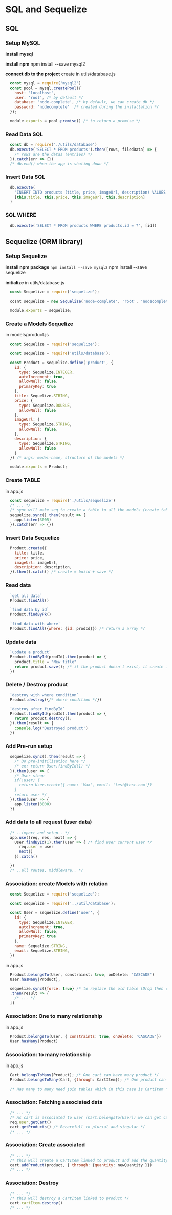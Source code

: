 # SQL and Sequelize

## SQL

### Setup MySQL

**install mysql**

**install npm**
npm install --save mysql2

**connect db to the project**
create in utils/database.js
```js
  const mysql = require('mysql2')
  const pool = mysql.createPool({
    host: 'localhost',
    user: 'rool', /* by default */
    database: 'node-complete', /* by default, we can create db */
    password: 'nodecomplete'  /* created during the installation */
  });

  module.exports = pool.promise() /* to return a promise */
```

### Read Data SQL
```js
  const db = require('./utils/database')
  db.execute('SELECT * FROM products').then([rows, filedData] => {
    /* rows are the datas (entries) */
  }).catch(err => {})
  /* db.end() when the app is shuting down */
```

### Insert Data SQL

```js
  db.execute(
    'INSERT INTO products (title, price, imageUrl, description) VALUES (?, ?, ?, ?)', /* we use the ? to avoid SQL injection Attack */
    [this.title, this.price, this.imageUrl, this.description]
  ) 
```

### SQL WHERE

```js
  db.execute('SELECT * FROM products WHERE products.id = ?', [id])
```

## Sequelize (ORM library)

### Setup Sequelize

**install npm package**
`npm install --save mysql2`
npm install --save sequelize

**initialize**
in  utils/database.js
```js
  const Sequelize = require('sequelize');

  cosnt sequelize = new Sequelize('node-complete', 'root', 'nodecomplete', {dialect: 'mysql', host: 'localhost'}) /* database, username, password, otherConfig */

  module.exports = sequelize;
```

### Create a Models Sequelize
in models/product.js
```js
  const Sequelize = require('sequelize');

  const sequelize = require('utils/database');

  const Product = sequelize.define('product', {
    id: {
      type: Sequelize.INTEGER,
      autoIncrement: true,
      allowNull: false,
      primaryKey: true
    },
    title: Sequelize.STRING,
    price: {
      type: Sequelize.DOUBLE,
      allowNull: false
    },
    imageUrl: {
      type: Sequelize.STRING,
      allowNull: false,
    },
    description: {
      type: Sequelize.STRING,
      allowNull: false
    }
  }) /* args: model-name, structure of the models */

  module.exports = Product;
```

### Create TABLE
in app.js
```js
  const sequelize = require('./utils/sequelize')
  /* ... */
  /* sync will make seq to create a table to all the models (create table if not exist) */
  sequelize.sync().then(result => {
    app.listen(3005)
  }).catch(err => {})

```

### Insert Data Sequelize

```js
  Product.create({
    title: title,
    price: price,
    imageUrl: imageUrl,
    description: description,
  }).then().catch() /* create = build + save */
```

### Read data

```js
  `get all data`
  Product.findAll()

  `find data by id`
  Product.findByPk()

  `find data with where`
  Product.findAll({where: {id: prodId}}) /* return a array */
```

### Update data

```js
  `update a product`
  Product.findById(prodId).then(product => {
    product.title = "New title"
    return product.save(); /* if the product doesn't exist, it create it */
  })
```

### Delete / Destroy product

```js
  `destroy with where condition`
  Product.destroy({/* where condition */})

  `destroy after findById`
  Product.findById(prodId).then(product => {
    return product.destroy();
  }).then(result => {
    console.log('Destroyed product')
  })
```


### Add Pre-run setup
```js
  sequelize.sync().then(result => {
    /* Do pre-initilisation here */
    /* ex: return User.findById(1) */
  }).then(user => {
    /* User steup
    if(!user) {
      return User.create({ name: 'Max', email: 'test@test.com'})
    }
    return user */
  }).then(user => {
    app.listen(3000)
  })
```

### Add data to all request (user data)

```js
  /* ..import and setup.. */
  app.use((req, res, next) => {
    User.findById(1).then(user => { /* find user current user */
      req.user = user
      next()
    }).catch()

  })
  /* ..all routes, middleware.. */
```

### Association: create Models with relation

```js
  const Sequelize = require('sequelize');

  const sequelize = require('../util/database');

  const User = sequelize.define('user', {
    id: {
      type: Sequelize.INTEGER,
      autoIncrement: true,
      allowNull: false,
      primaryKey: true
    },
    name: Sequelize.STRING,
    email: Sequelize.STRING,
  })
```

in app.js
```js
  Product.belongsTo(User, constrainst: true, onDelete: 'CASCADE')
  User.hasMany(Product);

  sequelize.sync({force: true} /* to replace the old table (Drop then create again*/)
  .then(result => {
    /* ... */
  })
```

### Association: One to many relationship
in app.js
```js
  Product.belongsTo(User, { constraints: true, onDelete: 'CASCADE'})
  User.hasMany(Product)
```

### Association: to many relationship

in app.js
```js
  Cart.belongsToMany(Product); /* One cart can have many product */
  Product.belongsToMany(Cart, {through: CartItem}); /* One product can be in many cart*/

  /* Has many to many need join tables which in this case is CartItem */
```

### Association: Fetching associated data
```js
  /* ... */
  /* As cart is associated to user (Cart.belongsTo(User)) we can get cart by */
  req.user.getCart()
  cart.getProducts() /* Becarefull to plurial and singular */
  /* ... */
```

### Association: Create associated 

```js
  /* ... */
  /* this will create a CartItem linked to product and add the quantity to the cartItem*/
  cart.addProduct(product, { through: {quantity: newQuantity }})
  /* ... */
```

### Association: Destroy 

```js
  /* ... */
  /* this will destroy a CartItem linked to product */
  cart.cartItem.destroy()
  /* ... */
```